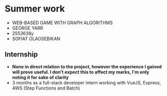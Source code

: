 # Summer work

* WEB-BASED GAME WITH GRAPH ALGORITHMS
* GEORGE YARR
* 2553638y
* SOFIAT OLAOSEBIKAN

## Internship
* **None in direct relation to the project, however the experience I gained will prove useful. I don't expect this to affect my marks, I'm only noting it for sake of clarity**
* 3 months as a full-stack developer intern working with VueJS, Express, AWS (Step Functions and Batch)
